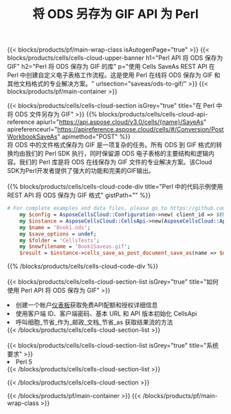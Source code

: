 ﻿---
title: 将 ODS 另存为 GIF API 为 Perl
description: 使用Aspose.Cells Cloud SDK for Perl将ODS格式文件保存为GIF格式文件。
url: /zh/perl/saveas/ods-to-gif/
---
{{< blocks/products/pf/main-wrap-class isAutogenPage="true" >}}
{{< blocks/products/cells/cells-cloud-upper-banner h1="Perl API 将 ODS 保存为 GIF" h2="Perl 将 ODS 保存为 GIF 的库" p="使用 Cells SaveAs REST API 在 Perl 中创建自定义电子表格工作流程。这是使用 Perl 在线将 ODS 保存为 GIF 和其他文档格式的专业解决方案。" urlsection="saveas/ods-to-gif/" >}}
{{< blocks/products/pf/main-container >}}

{{< blocks/products/cells/cells-cloud-section isGrey="true" title="在 Perl 中将 ODS 文件另存为 GIF" >}}
{{% blocks/products/cells/cells-cloud-api-reference apiurl="https://api.aspose.cloud/v3.0/cells/{name}/SaveAs" apireferenceurl="https://apireference.aspose.cloud/cells/#/Conversion/PostWorkbookSaveAs" apimethod="POST" %}}
<br/>
将 ODS 中的文件格式保存为 GIF 是一项复杂的任务。所有 ODS 到 GIF 格式的转换均由我们的 Perl SDK 执行，同时保留源 ODS 电子表格的主要结构和逻辑内容。我们的 Perl 库是将 ODS 在线保存为 GIF 文件的专业解决方案。该Cloud SDK为Perl开发者提供了强大的功能和完美的GIF输出。
<br/>
<br/>
{{% blocks/products/cells/cells-cloud-code-div title="Perl 中的代码示例使用 REST API 将 ODS 保存为 GIF 格式" gistPath="" %}}
  
```perl
# For complete examples and data files, please go to https://github.com/aspose-cells-cloud/aspose-cells-cloud-perl/
    my $config = AsposeCellsCloud::Configuration->new( client_id => $ENV{'ProductClientId'}, client_secret => $ENV{'ProductClientSecret'});
    my $instance = AsposeCellsCloud::CellsApi->new(AsposeCellsCloud::ApiClient->new( $config));
    my $name = 'Book1.ods';
    my $save_options = undef;
    my $folder = 'CellsTests';
    my $newfilename = 'Book1Saveas.gif';
    $result = $instance->cells_save_as_post_document_save_as(name => $name,save_options => $save_options, newfilename => $newfilename, folder => $folder);
```
  
{{% /blocks/products/cells/cells-cloud-code-div %}}
<br/>
<br/>
{{< blocks/products/cells/cells-cloud-section-list isGrey="true" title="如何使用 Perl API 将 ODS 保存为 GIF" >}}
<li>创建一个帐户<a href="https://dashboard.aspose.cloud/">仪表板</a>获取免费API配额和授权详细信息</li>
<li>使用客户端 ID、客户端密码、基本 URL 和 API 版本初始化 CellsApi</li>
<li>呼叫细胞_节省_作为_邮政_文档_节省_as 获取结果流的方法</li>
{{< /blocks/products/cells/cells-cloud-section-list >}}
<br/>
<br/>
{{< blocks/products/cells/cells-cloud-section-list isGrey="true" title="系统要求" >}}
<li>Perl 5</li>
{{< /blocks/products/cells/cells-cloud-section-list >}}

{{< /blocks/products/cells/cells-cloud-section >}}

{{< /blocks/products/pf/main-container >}}
{{< /blocks/products/pf/main-wrap-class >}}
